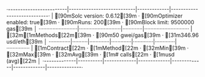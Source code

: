 ·------------------------|---------------------------|-------------|----------------------------·
|  [90mSolc version: 0.6.12[39m  ·  [90mOptimizer enabled: true[39m  ·  [90mRuns: 200[39m  ·  [90mBlock limit: 9500000 gas[39m  │
·························|···························|·············|·····························
|  [32m[1mMethods[22m[39m               ·               [90m50 gwei/gas[39m               ·       [31m346.96 usd/eth[39m       │
··············|··········|·············|·············|·············|·············|···············
|  [1mContract[22m   ·  [1mMethod[22m  ·  [32mMin[39m        ·  [32mMax[39m        ·  [32mAvg[39m        ·  [1m# calls[22m    ·  [1musd (avg)[22m   │
·-------------|----------|-------------|-------------|-------------|-------------|--------------·